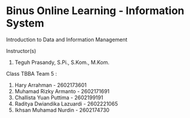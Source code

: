 # Binus Online Learning - Information System 
Introduction to Data and Information Management

Instructor(s)
1. Teguh Prasandy, S.Pi., S.Kom., M.Kom.

Class TBBA Team 5 :
1. Hary Arrahman - 2602173601
2. Muhamad Rizky Armanto - 2602171691
3. Challista Yuan Puttima - 2602199191
4. Raditya Dwiandika Lazuardi - 2602221065
5. Ikhsan Muhamad Nurdin - 2602174730

